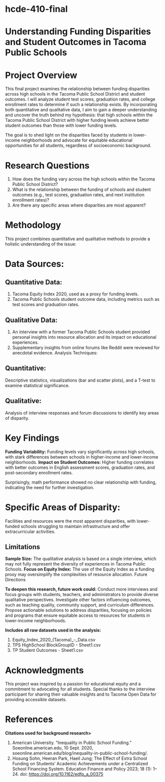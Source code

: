 # hcde-410-final

# Understanding Funding Disparities and Student Outcomes in Tacoma Public Schools

# Project Overview
This final project examines the relationship between funding disparities across high schools in the Tacoma Public School District and student outcomes. I will analyze student test scores, graduation rates, and college enrollment rates to determine if such a relationship exists. By incorporating both quantitative and qualitative data, I aim to gain a deeper understanding and uncover the truth behind my hypothesis: that high schools within the Tacoma Public School District with higher funding levels achieve better student outcomes than those with lower funding levels.

The goal is to shed light on the disparities faced by students in lower-income neighborhoods and advocate for equitable educational opportunities for all students, regardless of socioeconomic background.

# Research Questions
1. How does the funding vary across the high schools within the Tacoma Public School District?
2. What is the relationship between the funding of schools and student outcomes (e.g., test scores, graduation rates, and next institution enrollment rates)?
3. Are there any specific areas where disparities are most apparent?

# Methodology
This project combines quantitative and qualitative methods to provide a holistic understanding of the issue:

# Data Sources:

## Quantitative Data:
1. Tacoma Equity Index 2020, used as a proxy for funding levels.
2. Tacoma Public Schools student outcome data, including metrics such as test scores and graduation rates.

## Qualitative Data:
1. An interview with a former Tacoma Public Schools student provided personal insights into resource allocation and its impact on educational experiences.
2. Supplementary insights from online forums like Reddit were reviewed for anecdotal evidence.
Analysis Techniques:

## Quantitative:
Descriptive statistics, visualizations (bar and scatter plots), and a T-test to examine statistical significance.

## Qualitative:
Analysis of interview responses and forum discussions to identify key areas of disparity.

# Key Findings
**Funding Variability:** Funding levels vary significantly across high schools, with stark differences between schools in higher-income and lower-income neighborhoods.
**Impact on Student Outcomes:** Higher funding correlates with better outcomes in English assessment scores, graduation rates, and post-secondary enrollment rates.

Surprisingly, math performance showed no clear relationship with funding, indicating the need for further investigation.

# Specific Areas of Disparity:
Facilities and resources were the most apparent disparities, with lower-funded schools struggling to maintain infrastructure and offer extracurricular activities.

## Limitations
**Sample Size:** The qualitative analysis is based on a single interview, which may not fully represent the diversity of experiences in Tacoma Public Schools.
**Focus on Equity Index:** The use of the Equity Index as a funding proxy may oversimplify the complexities of resource allocation.
Future Directions

**To deepen this research, future work could:**
Conduct more interviews and focus groups with students, teachers, and administrators to provide diverse qualitative perspectives.
Investigate other factors influencing outcomes, such as teaching quality, community support, and curriculum differences.
Propose actionable solutions to address disparities, focusing on policies and programs that ensure equitable access to resources for students in lower-income neighborhoods.

**Includes all raw datasets used in the analysis:**
1. Equity_Index_2020_(Tacoma)_-_Data.csv
2. TPS HighSchool BlockGroupID - Sheet1.csv
3. TP Student Outcomes - Sheet1.csv

# Acknowledgments
This project was inspired by a passion for educational equity and a commitment to advocating for all students. Special thanks to the interview participant for sharing their valuable insights and to Tacoma Open Data for providing accessible datasets.

# References
**Citations used for background research>**
1. American University. “Inequality in Public School Funding.” Soeonline.american.edu, 10 Sept. 2020, soeonline.american.edu/blog/inequality-in-public-school-funding/.
2. Hosung Sohn, Heeran Park, Haeil Jung; The Effect of Extra School Funding on Students’ Academic Achievements under a Centralized School Financing System. Education Finance and Policy 2023; 18 (1): 1–24. doi: https://doi.org/10.1162/edfp_a_00375  